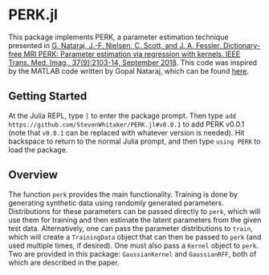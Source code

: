# PERK.jl
This package implements PERK, a parameter estimation technique presented in [G. Nataraj, J.-F. Nielsen, C. Scott, and J. A. Fessler. Dictionary-free MRI PERK: Parameter estimation via regression with kernels. IEEE Trans. Med. Imag., 37(9):2103-14, September 2018](https://ieeexplore.ieee.org/document/8320384/). This code was inspired by the MATLAB code written by Gopal Nataraj, which can be found [here](https://github.com/gopal-nataraj/perk).

## Getting Started
At the Julia REPL, type `]` to enter the package prompt. Then type `add https://github.com/StevenWhitaker/PERK.jl#v0.0.1` to add PERK v0.0.1 (note that `v0.0.1` can be replaced with whatever version is needed). Hit backspace to return to the normal Julia prompt, and then type `using PERK` to load the package.

## Overview
The function `perk` provides the main functionality. Training is done by generating synthetic data using randomly generated parameters. Distributions for these parameters can be passed directly to `perk`, which will use them for training and then estimate the latent parameters from the given test data. Alternatively, one can pass the parameter distributions to `train`, which will create a `TrainingData` object that can then be passed to `perk` (and used multiple times, if desired). One must also pass a `Kernel` object to `perk`. Two are provided in this package: `GaussianKernel` and `GaussianRFF`, both of which are described in the paper.
